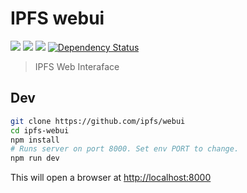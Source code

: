 IPFS webui
==========

[![](https://img.shields.io/badge/made%20by-Protocol%20Labs-blue.svg?style=flat-square)](http://ipn.io) [![](https://img.shields.io/badge/project-IPFS-blue.svg?style=flat-square)](http://ipfs.io/) [![](https://img.shields.io/badge/freenode-%23ipfs-blue.svg?style=flat-square)](http://webchat.freenode.net/?channels=%23ipfs) [![Dependency Status](https://david-dm.org/ipfs/webui.svg?style=flat-square)](https://david-dm.org/ipfs/webui)

> IPFS Web Interaface

## Dev

```bash
git clone https://github.com/ipfs/webui
cd ipfs-webui
npm install
# Runs server on port 8000. Set env PORT to change.
npm run dev
```

This will open a browser at <http://localhost:8000>
